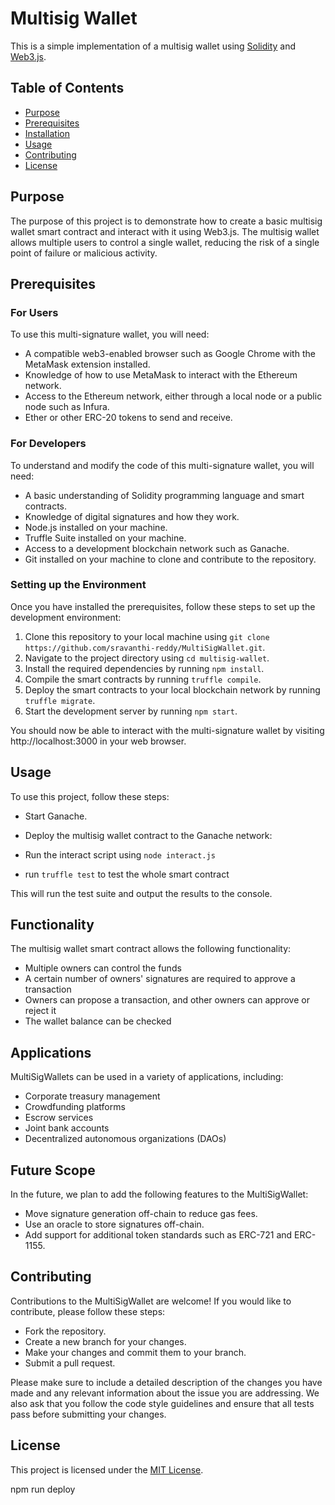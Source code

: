 # Multisig Wallet

This is a simple implementation of a multisig wallet using [Solidity](https://solidity.readthedocs.io/en/v0.8.7/) and [Web3.js](https://web3js.readthedocs.io/en/v1.5.2/).

## Table of Contents

- [Purpose](#purpose)
- [Prerequisites](#prerequisites)
- [Installation](#installation)
- [Usage](#usage)
- [Contributing](#contributing)
- [License](#license)

## Purpose

The purpose of this project is to demonstrate how to create a basic multisig wallet smart contract and interact with it using Web3.js. The multisig wallet allows multiple users to control a single wallet, reducing the risk of a single point of failure or malicious activity.

## Prerequisites
### For Users
To use this multi-signature wallet, you will need:

- A compatible web3-enabled browser such as Google Chrome with the MetaMask extension installed.
- Knowledge of how to use MetaMask to interact with the Ethereum network.
- Access to the Ethereum network, either through a local node or a public node such as Infura.
- Ether or other ERC-20 tokens to send and receive.

### For Developers
To understand and modify the code of this multi-signature wallet, you will need:

- A basic understanding of Solidity programming language and smart contracts.
- Knowledge of digital signatures and how they work.
- Node.js installed on your machine.
- Truffle Suite installed on your machine.
- Access to a development blockchain network such as Ganache.
- Git installed on your machine to clone and contribute to the repository.

### Setting up the Environment
Once you have installed the prerequisites, follow these steps to set up the development environment:

1. Clone this repository to your local machine using `git clone  https://github.com/sravanthi-reddy/MultiSigWallet.git`.
2. Navigate to the project directory using `cd multisig-wallet`.
3. Install the required dependencies by running `npm install`.
4. Compile the smart contracts by running `truffle compile`.
5. Deploy the smart contracts to your local blockchain network by running `truffle migrate`.
6. Start the development server by running `npm start`.

You should now be able to interact with the multi-signature wallet by visiting http://localhost:3000 in your web browser.



## Usage

To use this project, follow these steps:

- Start Ganache.

- Deploy the multisig wallet contract to the Ganache network:
- Run the interact script using `node interact.js`
- run `truffle test` to test the whole smart contract 


This will run the test suite and output the results to the console.

## Functionality
The multisig wallet smart contract allows the following functionality:

- Multiple owners can control the funds
- A certain number of owners' signatures are required to approve a transaction
- Owners can propose a transaction, and other owners can approve or reject it
- The wallet balance can be checked

## Applications
MultiSigWallets can be used in a variety of applications, including:

- Corporate treasury management
- Crowdfunding platforms
- Escrow services
- Joint bank accounts
- Decentralized autonomous organizations (DAOs)
## Future Scope
In the future, we plan to add the following features to the MultiSigWallet:

- Move signature generation off-chain to reduce gas fees.
- Use an oracle to store signatures off-chain.
- Add support for additional token standards such as ERC-721 and ERC-1155.
## Contributing

Contributions to the MultiSigWallet are welcome! If you would like to contribute, please follow these steps:

- Fork the repository.
- Create a new branch for your changes.
- Make your changes and commit them to your branch.
- Submit a pull request.

Please make sure to include a detailed description of the changes you have made and any relevant information about the issue you are addressing. We also ask that you follow the code style guidelines and ensure that all tests pass before submitting your changes.

## License

This project is licensed under the [MIT License](https://opensource.org/licenses/MIT).

npm run deploy

